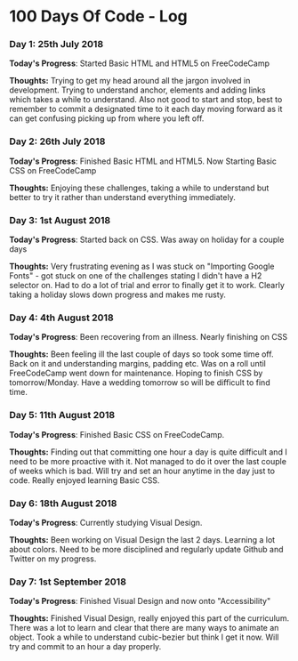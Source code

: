 # 100 Days Of Code - Log

### Day 1: 25th July 2018

**Today's Progress**: Started Basic HTML and HTML5 on FreeCodeCamp

**Thoughts:** Trying to get my head around all the jargon involved in development. Trying to understand anchor, elements and adding links which takes a while to understand. Also not good to start and stop, best to remember to commit a designated time to it each day moving forward as it can get confusing picking up from where you left off. 

### Day 2: 26th July 2018

 **Today's Progress**: Finished Basic HTML and HTML5. Now Starting Basic CSS on FreeCodeCamp 
 
 **Thoughts:** Enjoying these challenges, taking a while to understand but better to try it rather than understand everything immediately.
 
 ### Day 3: 1st August 2018
 
 **Today's Progress**: Started back on CSS. Was away on holiday for a couple days
 
 **Thoughts:** Very frustrating evening as I was stuck on "Importing Google Fonts" - got stuck on one of the challenges stating I didn't have a H2 selector on. Had to do a lot of trial and error to finally get it to work. Clearly taking a holiday slows down progress and makes me rusty. 
 
 ### Day 4: 4th August 2018
 
 **Today's Progress**: Been recovering from an illness. Nearly finishing on CSS
 
 **Thoughts:** Been feeling ill the last couple of days so took some time off. Back on it and understanding margins, padding etc. Was on a roll until FreeCodeCamp went down for maintenance. Hoping to finish CSS by tomorrow/Monday. Have a wedding tomorrow so will be difficult to find time. 

### Day 5: 11th August 2018

**Today's Progress**: Finished Basic CSS on FreeCodeCamp. 

**Thoughts:** Finding out that committing one hour a day is quite difficult and I need to be more proactive with it. Not managed to do it over the last couple of weeks which is bad. Will try and set an hour anytime in the day just to code. Really enjoyed learning Basic CSS. 

### Day 6: 18th August 2018

**Today's Progress**: Currently studying Visual Design.

**Thoughts:** Been working on Visual Design the last 2 days. Learning a lot about colors. Need to be more disciplined and regularly update Github and Twitter on my progress. 

### Day 7: 1st September 2018

**Today's Progress**: Finished Visual Design and now onto "Accessibility"

**Thoughts:** Finished Visual Design, really enjoyed this part of the curriculum. There was a lot to learn and clear that there are many ways to animate an object. Took a while to understand cubic-bezier but think I get it now. Will try and commit to an hour a day properly. 
